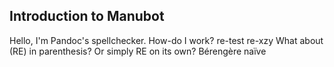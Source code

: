 ## Introduction to Manubot

Hello, I'm Pandoc's spellchecker.
How-do I work?
re-test
re-xzy
What about (RE) in parenthesis?
Or simply RE on its own?
Bérengère
naïve

